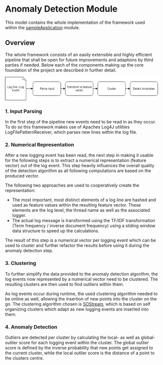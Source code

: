# Anomaly Detection Module

This model contains the whole implementation of the framework used within the [sampleApplication](sampleApplication/README.md) module.

## Overview

The whole framework consists of an easily extensible and highly efficient pipeline that shall be open for future 
improvements and adaptions by third parties if needed. Below each of the components making up the core foundation 
of the project are described in further detail.

![Log Analysis Pipeline](https://github.com/LGrege/LogAnalysis/blob/master/documentation/images/overview.png?raw=true "Title")

### 1. Input Parsing

In the first step of the pipeline new events need to be read in as they occur. To do so this framework makes use of 
Apaches Log4J utilities LogFilePatternReceiver, which parses new lines within the log file.

### 2. Numerical Representation

After a new logging event has been read, the next step in making it usable for the following steps is to extract a 
numerical representation (feature vector) out of the log event. This step heavily influences the overall quality of the 
detection algorithm as all following computations are based on the produced vector.

The following two approaches are used to cooperatively create the representation:

- The most important, most distinct elements of a log line are hashed and used as feature values within the resulting 
feature vector. These elements are the log level, the thread name as well as the associated logger.
- The actual log message is transformed using the TF/IDF transformation (Term frequency / inverse document frequency) 
using a sliding window data structure to speed up the calculations.

The result of this step is a numerical vector per logging event which can be used to cluster and further refactor the 
results before using it during the anomaly detection step.

### 3. Clustering

To further simplify the data provided to the anomaly detection algorithm, the log events now represented by a numerical 
vector need to be clustered. The resulting clusters are then used to find outliers within them. 

As log events occur during runtime, the used clustering algorithm needed to be online as well, allowing the insertion 
of new points into the cluster on the go. The clustering algorithm chosen is [SOStream](https://dl.acm.org/citation.cfm?id=2358881),
which is based on self organizing clusters which adapt as new logging events are inserted into them.

### 4. Anomaly Detection

Outliers are detected per cluster by calculating the local- as well as global-outlier score for each logging 
event within the cluster. The global outlier score is defined by the inverse probability that new points get 
assigned to the current cluster, while the local outlier score is the distance of a point to the clusters centre.